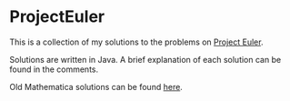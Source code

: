 # ProjectEuler

This is a collection of my solutions to the problems on [Project Euler](https://projecteuler.net/).

Solutions are written in Java. A brief explanation of each solution can be found in the comments.

Old Mathematica solutions can be found [here](https://github.com/dpark3542/ProjectEuler/tree/d68aa8487fd90615790529b85858c09c9f7de538/src/solutions/mathematica).